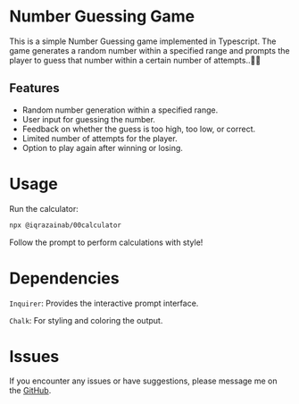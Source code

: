# Number Guessing Game
This is a simple Number Guessing game implemented in Typescript. The game generates a random number within a specified range and prompts the player to guess that number within a certain number of attempts..📝💡


## Features
* Random number generation within a specified range.
* User input for guessing the number.
* Feedback on whether the guess is too high, too low, or correct.
* Limited number of attempts for the player. 
* Option to play again after winning or losing.

# Usage
Run the calculator:

```bash
npx @iqrazainab/00calculator
```
Follow the prompt to perform calculations with style!

# Dependencies
`Inquirer`: Provides the interactive prompt interface.

`Chalk`: For styling and coloring the output.

# Issues
If you encounter any issues or have suggestions, please message me on the [GitHub](https://github.com/IqraZainab23).
